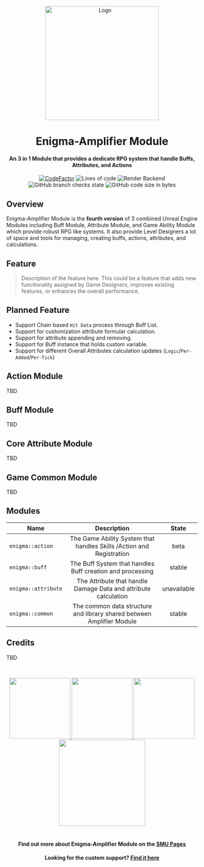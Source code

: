 ﻿<p align="center"><img src="https://github.com/user-attachments/assets/752399cb-6b55-47f6-a762-9b7e15f7d678" alt="Logo" width="300"></p>

<h1 align="center"> Enigma-Amplifier Module</h1>
<h4 align="center">An 3 in 1 Module that provides a dedicate RPG system that handle Buffs, Attributes, and Actions</h4>
<p align="center">
<a href="https://www.codefactor.io/repository/github/caishangqi/Eurekiel"><img src="https://www.codefactor.io/repository/github/caishangqi/EnigmaVoxel/badge" alt="CodeFactor" /></a>
<img alt="Lines of code" src="https://img.shields.io/badge/Unreal-5.6-green">
<img alt="Render Backend" src="https://img.shields.io/badge/C++-21-cherry">
<img alt="GitHub branch checks state" src="https://img.shields.io/github/checks-status/Caishangqi/Eurekiel/master?label=build">
<img alt="GitHub code size in bytes" src="https://img.shields.io/github/languages/code-size/Caishangqi/Eurekiel">
</p>

## Overview

Enigma-Amplifier Module is the **fourth version** of 3 combined Unreal Engine Modules including Buff Module, Attribute Module, and Game Ability Module which
provide robust RPG like systems. It also provide Level Designers a lot of space and tools for managing, creating buffs, actions, attributes, and calculations.

## Feature

> Description of the feature here. This could be a feature that adds new functionality assigned by Game Designers, improves existing features, or enhances the overall performance.

## Planned Feature

- Support Chain based `Hit Data` process through Buff List.
- Support for customization attribute formular calculation.
- Support for attribute appending and removing.
- Support for Buff instance that holds custom variable.
- Support for different Overall Attributes calculation updates (`Logic`/`Per-Added`/`Per-Tick`)

## Action Module

TBD

## Buff Module

TBD

## Core Attribute Module

TBD

## Game Common Module

TBD

## Modules

| **Name**            |                            **Description**                             |  **State**  |
|---------------------|:----------------------------------------------------------------------:|:-----------:|
| `enigma::action`    |  The Game Ability System that handles Skills /Action and Registration  |    beta     |
| `enigma::buff`      |       The Buff System that handles Buff creation and processing        |   stable    |
| `enigma::attribute` |    The Attribute that handle Damage Data and attribute calculation     | unavailable |
| `enigma::common`    | The common data structure and library shared between  Amplifier Module |   stable    |

## Credits

TBD

<p>&nbsp;
</p>

<p align="center">
<a href="https://github.com/Caishangqi/Eurekiel/issues">
<img src="https://i.imgur.com/qPmjSXy.png" width="160" />
</a> 
<a href="https://github.com/Caishangqi/Eurekiel">
<img src="https://i.imgur.com/L1bU9mr.png" width="160" />
</a>
<a href="[https://discord.gg/3rPcYrPnAs](https://discord.gg/3rPcYrPnAs)">
<img src="https://i.imgur.com/uf6V9ZX.png" width="160" />
</a> 
<a href="https://github.com/Caishangqi">
<img src="https://i.imgur.com/fHQ45KR.png" width="227" />
</a>
</p>

<h1></h1>
<h4 align="center">Find out more about Enigma-Amplifier Module on the <a href="https://github.com/Caishangqi">SMU Pages</a></h4>
<h4 align="center">Looking for the custom support? <a href="https://github.com/Caishangqi">Find it here</a></h4>
